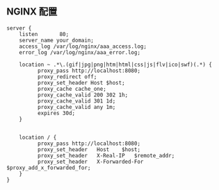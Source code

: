 
## NGINX 配置
    
    server {
        listen       80;
        server_name your_domain;
        access_log /var/log/nginx/aaa_access.log;
        error_log /var/log/nginx/aaa_error.log;

    	location ~ .*\.(gif|jpg|png|htm|html|css|js|flv|ico|swf)(.*) {
              proxy_pass http://localhost:8080;
              proxy_redirect off;
              proxy_set_header Host $host;
              proxy_cache cache_one;
              proxy_cache_valid 200 302 1h;
              proxy_cache_valid 301 1d;
              proxy_cache_valid any 1m;
              expires 30d;
        }


        location / {
			  proxy_pass http://localhost:8080;
			  proxy_set_header   Host    $host;
			  proxy_set_header   X-Real-IP   $remote_addr;
    		  proxy_set_header   X-Forwarded-For $proxy_add_x_forwarded_for;
		}
    }

